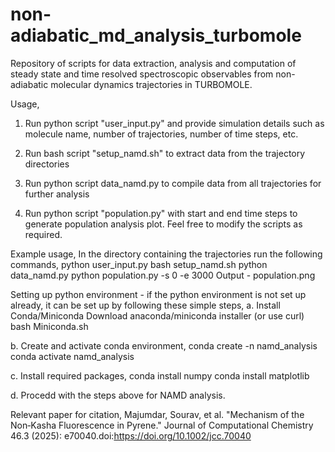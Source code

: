 # non-adiabatic_md_analysis_turbomole
Repository of scripts for data extraction, analysis and computation of steady state and time resolved spectroscopic observables from non-adiabatic molecular dynamics trajectories in TURBOMOLE.

Usage,
1. Run python script "user_input.py" and provide simulation details such as molecule name, number of trajectories, number of time steps, etc.

2. Run bash script "setup_namd.sh" to extract data from the trajectory directories

3. Run python script data_namd.py to compile data from all trajectories for further analysis

4. Run python script "population.py" with start and end time steps to generate population analysis plot. Feel free to modify the scripts as required.


Example usage,
In the directory containing the trajectories run the following commands,
python user_input.py
bash setup_namd.sh
python data_namd.py
python population.py -s 0 -e 3000
Output - population.png


Setting up python environment - if the python environment is not set up already, it can be set up by following these simple steps,
a. Install Conda/Miniconda
   Download anaconda/miniconda installer (or use curl)
   bash Miniconda.sh

b. Create and activate conda environment,
   conda create -n namd_analysis
   conda activate namd_analysis

c. Install required packages,
   conda install numpy
   conda install matplotlib

d. Procedd with the steps above for NAMD analysis.


Relevant paper for citation, 
Majumdar, Sourav, et al. "Mechanism of the Non‐Kasha Fluorescence in Pyrene." Journal of Computational Chemistry 46.3 (2025): e70040.doi:https://doi.org/10.1002/jcc.70040  
